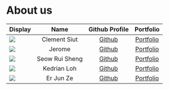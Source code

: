# About us

| Display                                             |      Name      |               Github Profile                |             Portfolio             |
|-----------------------------------------------------|:--------------:|:-------------------------------------------:|:---------------------------------:|
| ![](https://via.placeholder.com/100.png?text=Photo) |  Clement Siut  |   [Github](https://github.com/clement559)   | [Portfolio](docs/team/clement.md) |
| ![](https://via.placeholder.com/100.png?text=Photo) |     Jerome     | [Github](https://github.com/jeromeongithub) |     [Portfolio](NOPORTFOLIO)      |
| ![](https://via.placeholder.com/100.png?text=Photo) | Seow Rui Sheng |  [Github](https://github.com/RuiShengGit)   | [Portfolio](docs/team/johndoe.md) |
| ![](https://via.placeholder.com/100.png?text=Photo) |  Kedrian Loh   |   [Github](https://github.com/KedrianLoh)   | [Portfolio](docs/team/johndoe.md) |
| ![](https://via.placeholder.com/100.png?text=Photo) |   Er Jun Ze    |    [Github](https://github.com/ERJUNZE)     | [Portfolio](docs/team/johndoe.md) |

